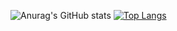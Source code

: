 ![Anurag's GitHub stats](https://github-readme-stats.vercel.app/api?username=synic&count_private=true&theme=tokyonight)
[![Top Langs](https://github-readme-stats.vercel.app/api/top-langs/?username=synic&langs_count=8&layout=compact&theme=tokyonight)](https://github.com/anuraghazra/github-readme-stats)
